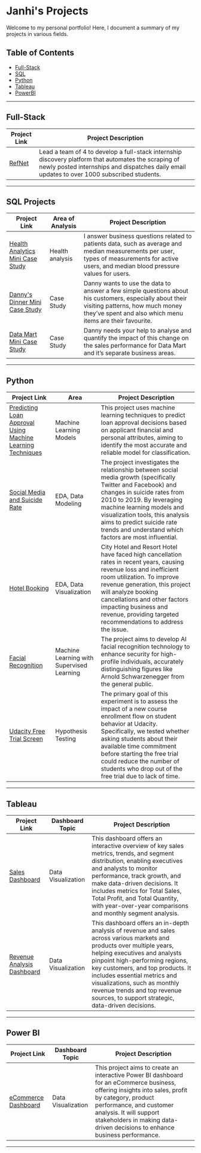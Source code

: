 # Janhi's Projects

Welcome to my personal portfolio! Here, I document a summary of my projects in various fields.

## Table of Contents
- [Full-Stack](#full-stack)
- [SQL](#sql-projects)
- [Python](#python)
- [Tableau](#tableau)
- [PowerBI](#power-bi)

---
## Full-Stack

| Project Link | Project Description |
|--------------|----------------------|
| [RefNet](https://github.com/janhiong/RefNet) | Lead a team of 4 to develop a full-stack internship discovery platform that automates the scraping of newly posted internships and dispatches daily email updates to over 1000 subscribed students. |

---

## SQL Projects

| Project Link | Area of Analysis | Project Description |
|--------------|------------------|----------------------|
| [Health Analytics Mini Case Study](https://github.com/Janhi2004/Health-Analytics-Case-Study/blob/main/README.md) | Health analysis | I answer business questions related to patients data, such as average and median measurements per user, types of measurements for active users, and median blood pressure values for users. |
| [Danny's Dinner Mini Case Study](https://github.com/Janhi2004/Danny-s-Dinner) | Case Study | Danny wants to use the data to answer a few simple questions about his customers, especially about their visiting patterns, how much money they’ve spent and also which menu items are their favourite. |
| [Data Mart Mini Case Study](https://github.com/Janhi2004/Data-Mart) | Case Study | Danny needs your help to analyse and quantify the impact of this change on the sales performance for Data Mart and it’s separate business areas.|

---

## Python

| Project Link | Area | Project Description |
|--------------|---------|----------------------|
| [Predicting Loan Approval Using Machine Learning Techniques](https://github.com/janhiong/loan_approval) | Machine Learning Models | This project uses machine learning techniques to predict loan approval decisions based on applicant financial and personal attributes, aiming to identify the most accurate and reliable model for classification. |
| [Social Media and Suicide Rate](https://github.com/Janhi2004/Social-Media-and-Suicide-Rate) | EDA, Data Modeling | The project investigates the relationship between social media growth (specifically Twitter and Facebook) and changes in suicide rates from 2010 to 2019. By leveraging machine learning models and visualization tools, this analysis aims to predict suicide rate trends and understand which factors are most influential. |
| [Hotel Booking](https://github.com/Janhi2004/Hotel-Booking---End-to-End-Project---Python) | EDA, Data Visualization | City Hotel and Resort Hotel have faced high cancellation rates in recent years, causing revenue loss and inefficient room utilization. To improve revenue generation, this project will analyze booking cancellations and other factors impacting business and revenue, providing targeted recommendations to address the issue.|
| [Facial Recognition](https://github.com/Janhi2004/Facial-Recognition) | Machine Learning with Supervised Learning | The project aims to develop AI facial recognition technology to enhance security for high-profile individuals, accurately distinguishing figures like Arnold Schwarzenegger from the general public.|
| [Udacity Free Trial Screen](https://github.com/Janhi2004/Udacity-Free-Trial-Screen) | Hypothesis Testing | The primary goal of this experiment is to assess the impact of a new course enrollment flow on student behavior at Udacity. Specifically, we tested whether asking students about their available time commitment before starting the free trial could reduce the number of students who drop out of the free trial due to lack of time. |

---

## Tableau

| Project Link | Dashboard Topic | Project Description |
|--------------|------------------|----------------------|
| [Sales Dashboard](https://github.com/Janhi2004/Sales-Dashboard/blob/main/README.md) | Data Visualization | This dashboard offers an interactive overview of key sales metrics, trends, and segment distribution, enabling executives and analysts to monitor performance, track growth, and make data-driven decisions. It includes metrics for Total Sales, Total Profit, and Total Quantity, with year-over-year comparisons and monthly segment analysis.|
| [Revenue Analysis Dashboard](https://github.com/Janhi2004/Revenue-Analysis/blob/main/README.md) | Data Visualization | This dashboard offers an in-depth analysis of revenue and sales across various markets and products over multiple years, helping executives and analysts pinpoint high-performing regions, key customers, and top products. It includes essential metrics and visualizations, such as monthly revenue trends and top revenue sources, to support strategic, data-driven decisions.|

---
## Power BI

| Project Link | Dashboard Topic | Project Description |
|--------------|------------------|----------------------|
| [eCommerce Dashboard](https://github.com/Janhi2004/eCommerce-Data-Visualization-PowerBI) | Data Visualization | This project aims to create an interactive Power BI dashboard for an eCommerce business, offering insights into sales, profit by category, product performance, and customer analysis. It will support stakeholders in making data-driven decisions to enhance business performance.|

---

